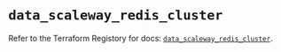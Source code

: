 # `data_scaleway_redis_cluster`

Refer to the Terraform Registory for docs: [`data_scaleway_redis_cluster`](https://registry.terraform.io/providers/scaleway/scaleway/2.28.0/docs/data-sources/redis_cluster).
